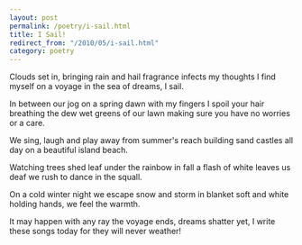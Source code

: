 ```yaml
---
layout: post
permalink: /poetry/i-sail.html
title: I Sail!
redirect_from: "/2010/05/i-sail.html"
category: poetry
---
```


Clouds set in, bringing rain and hail
fragrance infects my thoughts
I find myself on a voyage
in the sea of dreams, I sail.

In between our jog on a spring dawn
with my fingers I spoil your hair
breathing the dew wet greens of our lawn
making sure you have no worries or a care.

We sing, laugh and play
away from summer's reach
building sand castles all day
on a beautiful island beach.

Watching trees shed leaf
under the rainbow in fall
a flash of white leaves us deaf
we rush to dance in the squall.

On a cold winter night
we escape snow and storm
in blanket soft and white
holding hands, we feel the warmth.

It may happen with any ray
the voyage ends, dreams shatter
yet, I write these songs today
for they will never weather!